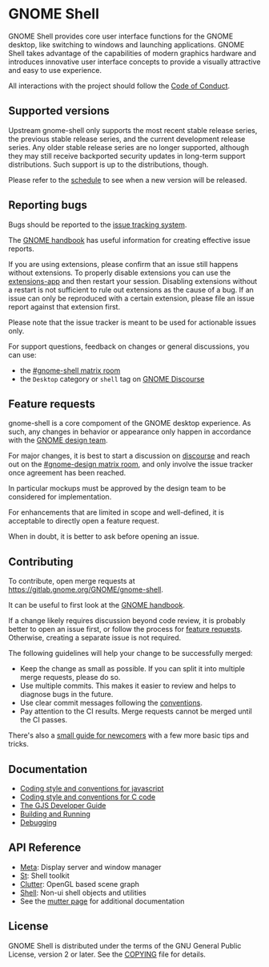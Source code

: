 # GNOME Shell

GNOME Shell provides core user interface functions for the GNOME desktop,
like switching to windows and launching applications. GNOME Shell takes
advantage of the capabilities of modern graphics hardware and introduces
innovative user interface concepts to provide a visually attractive and
easy to use experience.

All interactions with the project should follow the [Code of Conduct][conduct].

[conduct]: https://conduct.gnome.org/

## Supported versions

Upstream gnome-shell only supports the most recent stable release series,
the previous stable release series, and the current development release
series. Any older stable release series are no longer supported, although
they may still receive backported security updates in long-term support
distributions. Such support is up to the distributions, though.

Please refer to the [schedule] to see when a new version will be released.

[schedule]: https://release.gnome.org/calendar

## Reporting bugs

Bugs should be reported to the [issue tracking system][bug-tracker].

The [GNOME handbook][bug-handbook] has useful information for creating
effective issue reports.

If you are using extensions, please confirm that an issue still happens
without extensions. To properly disable extensions you can use the
[extensions-app] and then restart your session. Disabling extensions
without a restart is not sufficient to rule out extensions as the
cause of a bug. If an issue can only be reproduced with a certain
extension, please file an issue report against that extension first.

Please note that the issue tracker is meant to be used for
actionable issues only.

For support questions, feedback on changes or general discussions,
you can use:

 - the [#gnome-shell matrix room][matrix-room]
 - the `Desktop` category or `shell` tag on [GNOME Discourse][discourse]

[bug-tracker]: https://gitlab.gnome.org/GNOME/gnome-shell/issues
[bug-handbook]: https://handbook.gnome.org/issues/reporting.html
[extensions-app]: https://apps.gnome.org/Extensions
[matrix-room]: https://matrix.to/#/#gnome-shell:gnome.org
[discourse]: https://discourse.gnome.org

## Feature requests

gnome-shell is a core compoment of the GNOME desktop experience.
As such, any changes in behavior or appearance only happen in
accordance with the [GNOME design team][design-team].

For major changes, it is best to start a discussion on [discourse]
and reach out on the [#gnome-design matrix room][design-room],
and only involve the issue tracker once agreement has been reached.

In particular mockups must be approved by the design team to be
considered for implementation.

For enhancements that are limited in scope and well-defined,
it is acceptable to directly open a feature request.

When in doubt, it is better to ask before opening an issue.

[design-team]: https://gitlab.gnome.org/Teams/Design
[discourse]: https://discourse.gnome.org
[design-room]: https://matrix.to/#/#gnome-design:gnome.org

## Contributing

To contribute, open merge requests at https://gitlab.gnome.org/GNOME/gnome-shell.

It can be useful to first look at the [GNOME handbook][mr-handbook].

If a change likely requires discussion beyond code review, it is probably better to
open an issue first, or follow the process for [feature requests](#feature-requests).
Otherwise, creating a separate issue is not required.

The following guidelines will help your change to be successfully merged:

 * Keep the change as small as possible. If you can split it into multiple
   merge requests, please do so.
 * Use multiple commits. This makes it easier to review and helps to diagnose
   bugs in the future.
 * Use clear commit messages following the [conventions][commit-messages].
 * Pay attention to the CI results. Merge requests cannot be merged until the
   CI passes.

There's also a [small guide for newcomers][newcomers-contribution-guide] with
a few more basic tips and tricks.

[mr-handbook]: https://handbook.gnome.org/development/change-submission.html
[commit-messages]: docs/commit-messages.md
[newcomers-contribution-guide]: docs/newcomers-contribution-guide.md

## Documentation

 * [Coding style and conventions for javascript][js-style]
 * [Coding style and conventions for C code][c-style]
 * [The GJS Developer Guide][gjs-guide]
 * [Building and Running][building]
 * [Debugging][debugging]

[js-style]: docs/js-coding-style.md
[c-style]: docs/c-coding-style.md
[gjs-guide]: https://gjs.guide
[building]: docs/building-and-running.md
[debugging]: docs/debugging.md

## API Reference

 * [Meta][meta-docs]: Display server and window manager
 * [St][st-docs]: Shell toolkit
 * [Clutter][clutter-docs]: OpenGL based scene graph
 * [Shell][shell-docs]: Non-ui shell objects and utilities
 * See the [mutter page][mutter-docs] for additional documentation

[st-docs]: <https://gnome.pages.gitlab.gnome.org/gnome-shell/st/>
[shell-docs]: <https://gnome.pages.gitlab.gnome.org/gnome-shell/shell/>
[clutter-docs]: <https://mutter.gnome.org/clutter/>
[meta-docs]: <https://mutter.gnome.org/meta/>
[mutter-docs]: <https://mutter.gnome.org>

## License

GNOME Shell is distributed under the terms of the GNU General Public License,
version 2 or later. See the [COPYING][license] file for details.

[license]: COPYING

